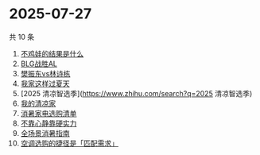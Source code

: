 # 2025-07-27

共 10 条

<!-- BEGIN -->
<!-- 最后更新时间 Sun Jul 27 2025 02:18:40 GMT+0800 (China Standard Time) -->

1. [不鸡娃的结果是什么](https://www.zhihu.com/search?q=不鸡娃的结果是什么)
1. [BLG战胜AL](https://www.zhihu.com/search?q=BLG战胜AL)
1. [樊振东vs林诗栋](https://www.zhihu.com/search?q=樊振东vs林诗栋)
1. [我家这样过夏天](https://www.zhihu.com/search?q=我家这样过夏天)
1. [2025 清凉智选季](https://www.zhihu.com/search?q=2025 清凉智选季)
1. [我的清凉家](https://www.zhihu.com/search?q=我的清凉家)
1. [消暑家电选购清单](https://www.zhihu.com/search?q=消暑家电选购清单)
1. [不靠心静靠硬实力](https://www.zhihu.com/search?q=不靠心静靠硬实力)
1. [全场景消暑指南](https://www.zhihu.com/search?q=全场景消暑指南)
1. [空调选购的捷径是「匹配需求」](https://www.zhihu.com/search?q=空调选购的捷径是「匹配需求」)

<!-- END -->
